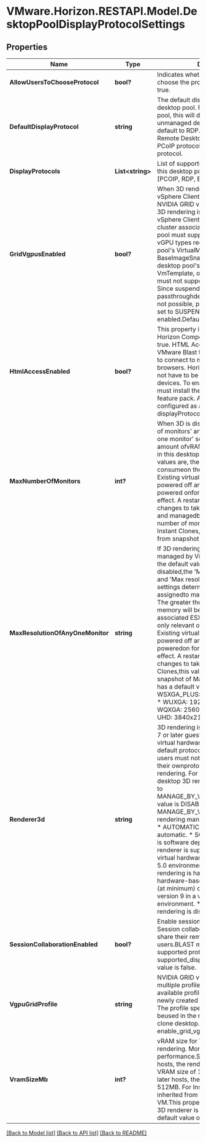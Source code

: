 # VMware.Horizon.RESTAPI.Model.DesktopPoolDisplayProtocolSettings
## Properties

Name | Type | Description | Notes
------------ | ------------- | ------------- | -------------
**AllowUsersToChooseProtocol** | **bool?** | Indicates whether the users can choose the protocol. Default value is true. | 
**DefaultDisplayProtocol** | **string** | The default display protocol for the desktop pool. For a managed desktop pool, this will default to PCOIP.For an unmanaged desktop pool, this will default to RDP. * RDP: Microsoft Remote Desktop Protocol. * PCOIP: PCoIP protocol. * BLAST: BLAST protocol. | 
**DisplayProtocols** | **List&lt;string&gt;** | List of supported display protocols for this desktop pool.Default value is [PCOIP, RDP, BLAST]. | 
**GridVgpusEnabled** | **bool?** | When 3D rendering is managed by the vSphere Client, this enables support for NVIDIA GRID vGPUs.This will be false if 3D rendering is not managed by the vSphere Client. If this is true,the host or cluster associated with the desktop pool must support NVIDIA GRID and vGPU types required by the desktop pool&#39;s VirtualMachines,VmTemplate, or BaseImageSnapshot. If this is false, the desktop pool&#39;s VirtualMachines, VmTemplate, orBaseImageSnapshot must not support NVIDIA GRID vGPUs. Since suspending VMs with passthroughdevices such as vGPUs is not possible, power_policy cannot be set to SUSPEND if this is enabled.Default value is false. | [optional] 
**HtmlAccessEnabled** | **bool?** | This property is no longer in use for Horizon Components. It is always set to true. HTML Access, enabled by VMware Blast technology, allows users to connect to machines from Web browsers. Horizon Client software does not have to be installed on the client devices. To enable HTML Access, you must install the HTML Machine Access feature pack. Also, Blast must be configured as a supported protocol in displayProtocols. | 
**MaxNumberOfMonitors** | **int?** | When 3D is disabled, the &#39;Max number of monitors&#39; and &#39;Max resolution of any one monitor&#39; settings determine the amount ofvRAM assigned to machines in this desktop. The greater these values are, the more memory will be consumeon the associated ESX hosts. Existing virtual machines must be powered off and subsequently powered onfor the change to take effect. A restart will not cause the changes to take effect. If 3D is enabled and managedby View, the maximum number of monitors must be 1 or 2. For Instant Clones, this value is inherited from snapshot of Master VM. | [optional] 
**MaxResolutionOfAnyOneMonitor** | **string** | If 3D rendering is enabled and managed by View, this must be set to the default value. When 3D rendering is disabled,the &#39;Max number of monitors&#39; and &#39;Max resolution of any one monitor&#39; settings determine the amount of vRAM assignedto machines in this desktop. The greater these values are, the more memory will be consumed on the associated ESX hosts.This setting is only relevant on managed machines. Existing virtual machines must be powered off and subsequently poweredon for the change to take effect. A restart will not cause the changes to take effect. For Instant Clones,this value is inherited from snapshot of Master VM. This property has a default value of WUXGA. * WSXGA_PLUS: 1680x1050 resolution. * WUXGA: 1920x1200 resolution. * WQXGA: 2560x1600 resolution. * UHD: 3840x2160 resolution. | [optional] 
**Renderer3d** | **string** | 3D rendering is supported on Windows 7 or later guests running on VMs with virtual hardware version8 or later. The default protocol must be PCoIP and users must not be allowed to choose their ownprotocol to enable 3D rendering. For instant clone source desktop 3D rendering always mapped to MANAGE_BY_VSPHERE_CLIENT.Default value is DISABLED. * MANAGE_BY_VSPHERE_CLIENT: 3D rendering managed by vSphere Client. * AUTOMATIC: 3D rendering is automatic. * SOFTWARE: 3D rendering is software dependent. The software renderer is supported (at minimum) on virtual hardware version 8 in a vSphere 5.0 environment. * HARDWARE: 3D rendering is hardware dependent. The hardware-based renderer is supported (at minimum) on virtual hardware version 9 in a vSphere 5.1 environment. * DISABLED: 3D rendering is disabled. | 
**SessionCollaborationEnabled** | **bool?** | Enable session collaboration feature. Session collaborationallows a user to share their remote session with other users.BLAST must be configured as a supported protocol in supported_display_protocols.Default value is false. | 
**VgpuGridProfile** | **string** | NVIDIA GRID vGPUs might have multiple profiles and any one of the available profiles can beapplied to newly created instant clone desktop. The profile specified in this field will beused in the newly created instant clone desktop. Will be set if enable_grid_vgpus set to true. | [optional] 
**VramSizeMb** | **int?** | vRAM size for View managed 3D rendering. More VRAM can improve 3D performance.Size is in MB. On ESXi 5.0 hosts, the renderer allows a maximum VRAM size of 128MB. On ESXi 5.1and later hosts, the maximum VRAM size is 512MB. For Instant Clones, this value is inherited from snapshot of Master VM.This property is applicable when 3D renderer is not disabled. This has a default value of 96. | 

[[Back to Model list]](../README.md#documentation-for-models) [[Back to API list]](../README.md#documentation-for-api-endpoints) [[Back to README]](../README.md)

